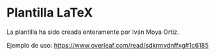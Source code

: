 # Plantilla LaTeX 
La plantilla ha sido creada enteramente por Iván Moya Ortiz. 

Ejemplo de uso: https://www.overleaf.com/read/sdkrmvdnffxg#1c6185
